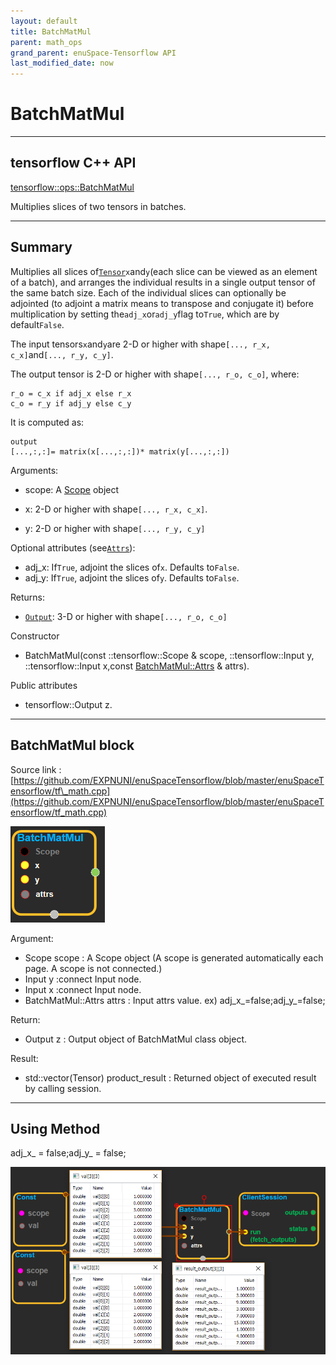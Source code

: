 ```yaml
--- 
layout: default 
title: BatchMatMul 
parent: math_ops 
grand_parent: enuSpace-Tensorflow API 
last_modified_date: now 
--- 
```


# BatchMatMul

---

## tensorflow C++ API

[tensorflow::ops::BatchMatMul](https://www.tensorflow.org/api_docs/cc/class/tensorflow/ops/batch-mat-mul)

Multiplies slices of two tensors in batches.

---

## Summary

Multiplies all slices of[`Tensor`](https://www.tensorflow.org/api_docs/cc/class/tensorflow/tensor.html#classtensorflow_1_1_tensor)`x`and`y`\(each slice can be viewed as an element of a batch\), and arranges the individual results in a single output tensor of the same batch size. Each of the individual slices can optionally be adjointed \(to adjoint a matrix means to transpose and conjugate it\) before multiplication by setting the`adj_x`or`adj_y`flag to`True`, which are by default`False`.

The input tensors`x`and`y`are 2-D or higher with shape`[..., r_x, c_x]`and`[..., r_y, c_y]`.

The output tensor is 2-D or higher with shape`[..., r_o, c_o]`, where:

```
r_o = c_x if adj_x else r_x
c_o = r_y if adj_y else c_y
```

It is computed as:

```
output
[...,:,:]= matrix(x[...,:,:])* matrix(y[...,:,:])
```

Arguments:

* scope: A [Scope](https://www.tensorflow.org/api_docs/cc/class/tensorflow/scope.html#classtensorflow_1_1_scope) object

* x: 2-D or higher with shape`[..., r_x, c_x]`.

* y: 2-D or higher with shape`[..., r_y, c_y]`

Optional attributes \(see[`Attrs`](https://www.tensorflow.org/api_docs/cc/struct/tensorflow/ops/batch-mat-mul/attrs.html#structtensorflow_1_1ops_1_1_batch_mat_mul_1_1_attrs)\):

* adj\_x: If`True`, adjoint the slices of`x`. Defaults to`False`.
* adj\_y: If`True`, adjoint the slices of`y`. Defaults to`False`.

Returns:

* [`Output`](https://www.tensorflow.org/api_docs/cc/class/tensorflow/output.html#classtensorflow_1_1_output): 3-D or higher with shape`[..., r_o, c_o]`

Constructor

* BatchMatMul\(const ::tensorflow::Scope & scope, ::tensorflow::Input y, ::tensorflow::Input x,const [BatchMatMul::Attrs](https://www.tensorflow.org/api_docs/cc/struct/tensorflow/ops/batch-mat-mul/attrs.html#structtensorflow_1_1ops_1_1_batch_mat_mul_1_1_attrs) &
   attrs\).

Public attributes

* tensorflow::Output z.

---

## BatchMatMul block

Source link : [https://github.com/EXPNUNI/enuSpaceTensorflow/blob/master/enuSpaceTensorflow/tf\_math.cpp](https://github.com/EXPNUNI/enuSpaceTensorflow/blob/master/enuSpaceTensorflow/tf_math.cpp)

![](./assets/math_BatchMatMul_Symbol.png)

Argument:

* Scope scope : A Scope object \(A scope is generated automatically each page. A scope is not connected.\)
* Input y :connect  Input node.
* Input x :connect  Input node.
* BatchMatMul::Attrs attrs : Input  attrs value. ex\) adj\_x\_=false;adj\_y\_=false;

Return:

* Output z : Output object of BatchMatMul class object.

Result:

* std::vector\(Tensor\) product\_result : Returned object of executed result by calling session.

---

## Using Method

adj\_x\_ = false;adj\_y\_ = false;

![](./assets/math_BatchMatMul_Method.png)

